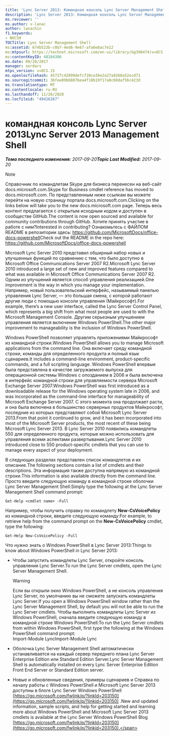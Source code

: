 ```yaml
---
title: 'Lync Server 2013: Командная консоль Lync Server Management Shell'
description: 'Lync Server 2013: Командная консоль Lync Server Management Shell.'
ms.reviewer: ''
ms.author: v-lanac
author: lanachin
f1.keywords:
- NOCSH
TOCTitle: Lync Server Management Shell
ms:assetid: 674b523b-c0b7-4ed6-9e67-afa6e8ac7e12
ms:mtpsurl: https://technet.microsoft.com/en-us/library/Gg398474(v=OCS.15)
ms:contentKeyID: 48184386
ms.date: 09/20/2017
manager: serdars
mtps_version: v=OCS.15
ms.openlocfilehash: 45727c42899defcf20ce36e2a27a9268a52ecd71
ms.sourcegitcommit: 36fee89bb887bea4f18b19f17a8c69daf5bc423d
ms.translationtype: MT
ms.contentlocale: ru-RU
ms.lasthandoff: 11/26/2020
ms.locfileid: "49426267"
---
```

# <a name="lync-server-2013-management-shell"></a><span data-ttu-id="86bad-103">командная консоль Lync Server 2013</span><span class="sxs-lookup"><span data-stu-id="86bad-103">Lync Server 2013 Management Shell</span></span>

<div data-xmlns="http://www.w3.org/1999/xhtml">

<div class="topic" data-xmlns="http://www.w3.org/1999/xhtml" data-msxsl="urn:schemas-microsoft-com:xslt" data-cs="https://msdn.microsoft.com/">

<div data-asp="https://msdn2.microsoft.com/asp">



</div>

<div id="mainSection">

<div id="mainBody"><span data-ttu-id="86bad-104">

<span> </span></span><span class="sxs-lookup"><span data-stu-id="86bad-104">

<span> </span></span></span>

<span data-ttu-id="86bad-105">_**Тема последнего изменения:** 2017-09-20_</span><span class="sxs-lookup"><span data-stu-id="86bad-105">_**Topic Last Modified:** 2017-09-20_</span></span>

<div>


> [!NOTE]  
> <span data-ttu-id="86bad-106">Справочник по командлетам Skype для бизнеса перенесен на веб-сайт docs.microsoft.com.</span><span class="sxs-lookup"><span data-stu-id="86bad-106">Skype for Business cmdlet reference has moved to docs.microsoft.com.</span></span> <span data-ttu-id="86bad-107">По представленным ниже ссылкам вы можете перейти на новую страницу портала docs.microsoft.com.</span><span class="sxs-lookup"><span data-stu-id="86bad-107">Clicking on the links below will take you to the new docs.microsoft.com page.</span></span> <span data-ttu-id="86bad-108">Теперь весь контент предлагается с открытым исходным кодом и доступен в сообществе GitHub.</span><span class="sxs-lookup"><span data-stu-id="86bad-108">The content is now open sourced and available for community contributions through GitHub.</span></span> <span data-ttu-id="86bad-109">Хотите принять участие в работе с ним?</span><span class="sxs-lookup"><span data-stu-id="86bad-109">Interested in contributing?</span></span> <span data-ttu-id="86bad-110">Ознакомьтесь с ФАЙЛОМ README в репозитории здесь: <A href="https://github.com/microsoftdocs/office-docs-powershell">https://github.com/MicrosoftDocs/office-docs-powershell</A></span><span class="sxs-lookup"><span data-stu-id="86bad-110">Check out the README in the repo here: <A href="https://github.com/microsoftdocs/office-docs-powershell">https://github.com/MicrosoftDocs/office-docs-powershell</A></span></span>



</div>

<span data-ttu-id="86bad-111">Microsoft Lync Server 2010 представил обширный набор новых и улучшенных функций по сравнению с тем, что было доступно в Microsoft Office Communications Server 2007 R2.</span><span class="sxs-lookup"><span data-stu-id="86bad-111">Microsoft Lync Server 2010 introduced a large set of new and improved features compared to what was available in Microsoft Office Communications Server 2007 R2.</span></span> <span data-ttu-id="86bad-112">Одним из улучшений является способ управления реализацией.</span><span class="sxs-lookup"><span data-stu-id="86bad-112">One improvement is the way in which you manage your implementation.</span></span> <span data-ttu-id="86bad-113">Например, новый пользовательский интерфейс, называемый панелью управления Lync Server, — это большая смена, с которой работают другие люди с помощью консоли управления (Майкрософт).</span><span class="sxs-lookup"><span data-stu-id="86bad-113">For example, there’s a new user interface, called the Lync Server Control Panel, which represents a big shift from what most people are used to with the Microsoft Management Console.</span></span> <span data-ttu-id="86bad-114">Другим серьезным улучшением управления является включение Windows PowerShell.</span><span class="sxs-lookup"><span data-stu-id="86bad-114">The other major improvement to manageability is the inclusion of Windows PowerShell.</span></span>

<span data-ttu-id="86bad-115">Windows PowerShell позволяет управлять приложениями Майкрософт из командной строки.</span><span class="sxs-lookup"><span data-stu-id="86bad-115">Windows PowerShell allows you to manage Microsoft applications from the command line.</span></span> <span data-ttu-id="86bad-116">Она включает среду командной строки, команды для определенного продукта и полный язык сценариев.</span><span class="sxs-lookup"><span data-stu-id="86bad-116">It includes a command-line environment, product-specific commands, and a full scripting language.</span></span> <span data-ttu-id="86bad-117">Windows PowerShell впервые была представлена в качестве загружаемого выпуска для операционной системы Windows с опозданием в 2006 и была включена в интерфейс командной строки для управляемости сервера Microsoft Exchange Server 2007.</span><span class="sxs-lookup"><span data-stu-id="86bad-117">Windows PowerShell was first introduced as a downloadable release for the Windows operating system late in 2006, and was incorporated as the command-line interface for manageability of Microsoft Exchange Server 2007.</span></span> <span data-ttu-id="86bad-118">С этого момента она продолжает расти, и она была включена в большинство серверных продуктов Майкрософт, последние из которых представляют собой Microsoft Lync Server 2013.</span><span class="sxs-lookup"><span data-stu-id="86bad-118">From that point it continued to grow, and it has been incorporated into most of the Microsoft Server products, the most recent of these being Microsoft Lync Server 2013.</span></span> <span data-ttu-id="86bad-119">В Lync Server 2010 появились командлеты 550 для определенного продукта, которые можно использовать для управления всеми аспектами развертывания.</span><span class="sxs-lookup"><span data-stu-id="86bad-119">Lync Server 2010 introduced close to 550 product-specific cmdlets that you can use to manage every aspect of your deployment.</span></span>

<span data-ttu-id="86bad-120">В следующих разделах представлен список командлетов и их описание.</span><span class="sxs-lookup"><span data-stu-id="86bad-120">The following sections contain a list of cmdlets and their descriptions.</span></span> <span data-ttu-id="86bad-121">Эта информация также доступна напрямую из командной строки.</span><span class="sxs-lookup"><span data-stu-id="86bad-121">This information is also available directly from the command line.</span></span> <span data-ttu-id="86bad-122">Просто введите следующую команду в командной строке оболочки Lync Server Management Shell:</span><span class="sxs-lookup"><span data-stu-id="86bad-122">Simply type the following at the Lync Server Management Shell command prompt:</span></span>

    Get-Help <cmdlet name> -Full

<span data-ttu-id="86bad-123">Например, чтобы получить справку по командлету **New-CsVoicePolicy** из командной строки, введите следующую команду:</span><span class="sxs-lookup"><span data-stu-id="86bad-123">For example, to retrieve help from the command prompt on the **New-CsVoicePolicy** cmdlet, type the following:</span></span>

    Get-Help New-CsVoicePolicy -Full

<span data-ttu-id="86bad-124">Что нужно знать о Windows PowerShell в Lync Server 2013:</span><span class="sxs-lookup"><span data-stu-id="86bad-124">Things to know about Windows PowerShell in Lync Server 2013:</span></span>

  - <span data-ttu-id="86bad-125">Чтобы запустить командлеты Lync Server, откройте консоль управления Lync Server.</span><span class="sxs-lookup"><span data-stu-id="86bad-125">To run the Lync Server cmdlets, open the Lync Server Management Shell.</span></span>
    
    <div>
    

    > [!WARNING]  
    > <span data-ttu-id="86bad-126">Если вы открыли окно Windows PowerShell, а не консоль управления Lync Server, по умолчанию вы не сможете запускать командлеты Lync Server.</span><span class="sxs-lookup"><span data-stu-id="86bad-126">If you open a Windows PowerShell window rather than the Lync Server Management Shell, by default you will not be able to run the Lync Server cmdlets.</span></span> <span data-ttu-id="86bad-127">Чтобы выполнить командлеты Lync Server из Windows PowerShell, сначала введите следующую команду в командной строке Windows PowerShell:</span><span class="sxs-lookup"><span data-stu-id="86bad-127">To run the Lync Server cmdlets from within Windows PowerShell, first type the following at the Windows PowerShell command prompt:</span></span><BR><span data-ttu-id="86bad-128">Import-Module Lync</span><span class="sxs-lookup"><span data-stu-id="86bad-128">Import-Module Lync</span></span>

    
    </div>

  - <span data-ttu-id="86bad-129">Оболочка Lync Server Management Shell автоматически устанавливается на каждый сервер переднего плана Lync Server Enterprise Edition или Standard Edition Server.</span><span class="sxs-lookup"><span data-stu-id="86bad-129">Lync Server Management Shell is automatically installed on every Lync Server Enterprise Edition Front End Server or Standard Edition server.</span></span>

  - <span data-ttu-id="86bad-130">Новые и обновленные сведения, примеры сценариев и Справка по началу работы с Windows PowerShell и Microsoft Lync Server 2013 доступны в блоге Lync Server Windows PowerShell [https://go.microsoft.com/fwlink/p/?linkId=203150](https://go.microsoft.com/fwlink/p/?linkid=203150) .</span><span class="sxs-lookup"><span data-stu-id="86bad-130">New and updated information, sample scripts, and help for getting started and learning more about Windows PowerShell and Microsoft Lync Server 2013 cmdlets is available at the Lync Server Windows PowerShell Blog [https://go.microsoft.com/fwlink/p/?linkId=203150](https://go.microsoft.com/fwlink/p/?linkid=203150).</span></span>

<span data-ttu-id="86bad-131"></div>

<span> </span>

</div>

</div>

</span><span class="sxs-lookup"><span data-stu-id="86bad-131"></div>

<span> </span>

</div>

</div>

</span></span></div>

